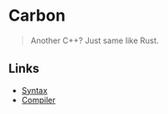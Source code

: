 # Carbon

> Another C++? Just same like Rust.

## Links

- [Syntax](https://github.com/carbon-language/carbon-lang/tree/trunk/docs/design)
- [Compiler](https://carbon.compiler-explorer.com)
